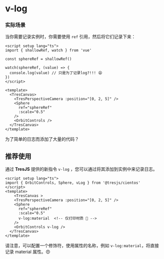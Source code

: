 # v-log

### 实际场景
当你需要记录实例时，你需要使用 `ref` 引用，然后将它们记录下来：

```vue
<script setup lang="ts">
import { shallowRef, watch } from 'vue'

const sphereRef = shallowRef()

watch(sphereRef, (value) => {
  console.log(value) // 只是为了记录log?!!! 😫
})
</script>

<template>
  <TresCanvas>
    <TresPerspectiveCamera :position="[0, 2, 5]" />
    <Sphere
      ref="sphereRef"
      :scale="0.5"
    />
    <OrbitControls />
  </TresCanvas>
</template>
```
为了简单的日志而添加了大量的代码？

## 推荐使用

通过 **TresJS** 提供的新指令 `v-log` ，您可以通过将其添加到实例中来记录日志。

```vue{2,10,12}
<script setup lang="ts">
import { OrbitControls, Sphere, vLog } from '@tresjs/cientos'
</script>
<template>
    <TresCanvas >
    <TresPerspectiveCamera :position="[0, 2, 5]" />
    <Sphere
      ref="sphereRef"
      :scale="0.5"
      v-log:material  <!-- 仅打印材质 🎉 -->
    />
    <OrbitControls v-log />
  </TresCanvas>
</template>
```

请注意，可以配置一个修饰符，使用属性的名称，例如 `v-log:material`，将直接记录 material 属性。😍
